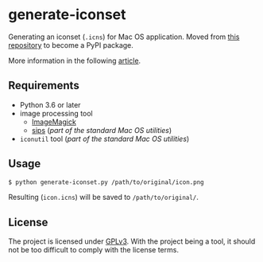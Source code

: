 # generate-iconset

Generating an iconset (`.icns`) for Mac OS application. Moved from [this repository](https://github.com/retifrav/python-scripts/tree/master/generate-iconset) to become a PyPI package.

More information in the following [article](https://decovar.dev/blog/2018/10/09/macos-convert-png-to-icns/).

## Requirements

- Python 3.6 or later
- image processing tool
    + [ImageMagick](https://imagemagick.org/)
    + [sips](https://ss64.com/osx/sips.html) (*part of the standard Mac OS utilities*)
- `iconutil` tool (*part of the standard Mac OS utilities*)

## Usage

``` sh
$ python generate-iconset.py /path/to/original/icon.png
```

Resulting (`icon.icns`) will be saved to `/path/to/original/`.

## License

The project is licensed under [GPLv3](./LICENSE). With the project being a tool, it should not be too difficult to comply with the license terms.
